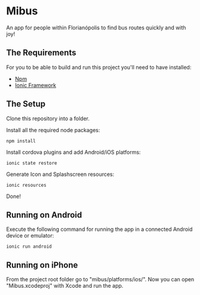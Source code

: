 Mibus
=====================

An app for people within Florianópolis to find bus routes quickly and with joy!

## The Requirements

For you to be able to build and run this project you'll need to have installed:

-   [Npm](http://www.npmjs.com/)
-   [Ionic Framework](http://ionicframework.com/)

## The Setup

Clone this repository into a folder.

Install all the required node packages: 
```
npm install
```
Install cordova plugins and add Android/iOS platforms:
```
ionic state restore
```
Generate Icon and Splashscreen resources:
```
ionic resources
```
Done!

## Running on Android

Execute the following command for running the app in a connected Android device or emulator:
```
ionic run android
```

## Running on iPhone

From the project root folder go to "mibus/platforms/ios/". Now you can open "Mibus.xcodeproj" with Xcode and run the app.

